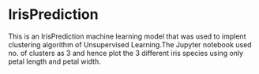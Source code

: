 # IrisPrediction
This is an IrisPrediction machine learning model that was used to implent clustering algorithm of Unsupervised Learning.The Jupyter notebook used no. of clusters as 3 and hence plot the 3 different iris species using only petal length and petal width.
